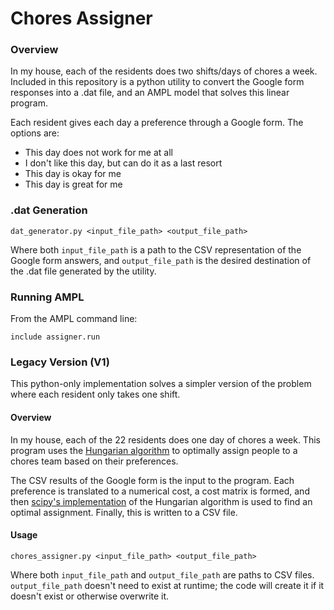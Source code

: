 # Chores Assigner
### Overview
In my house, each of the residents does two shifts/days of chores a week. Included in this repository is a python utility to convert the Google form responses into a .dat file, and an AMPL model that solves this linear program.

Each resident gives each day a preference through a Google form. The options are:
* This day does not work for me at all
* I don't like this day, but can do it as a last resort
* This day is okay for me
* This day is great for me

### .dat Generation
```
dat_generator.py <input_file_path> <output_file_path>
```
Where both `input_file_path` is a path to the CSV representation of the Google form answers, and `output_file_path` is the desired destination of the .dat file generated by the utility.

### Running AMPL
From the AMPL command line:
```
include assigner.run
```


### Legacy Version (V1)
This python-only implementation solves a simpler version of the problem where each resident only takes one shift.

#### Overview
In my house, each of the 22 residents does one day of chores a week. This program uses the [Hungarian algorithm](https://en.wikipedia.org/wiki/Hungarian_algorithm) to optimally assign people to a chores team based on their preferences.

The CSV results of the Google form is the input to the program. Each preference is translated to a numerical cost, a cost matrix is formed, and then [scipy's implementation](https://docs.scipy.org/doc/scipy-0.18.1/reference/generated/scipy.optimize.linear_sum_assignment.html) of the Hungarian algorithm is used to find an optimal assignment. Finally, this is written to a CSV file.

#### Usage
```
chores_assigner.py <input_file_path> <output_file_path>
```
Where both `input_file_path` and `output_file_path` are paths to CSV files. `output_file_path` doesn't need to exist at runtime; the code will create it if it doesn't exist or otherwise overwrite it.
